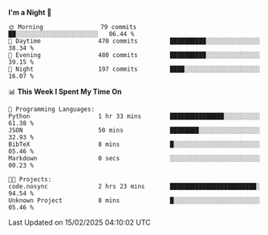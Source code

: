 <!--START_SECTION:waka-->
**I'm a Night 🦉** 

```text
🌞 Morning                79 commits          ██░░░░░░░░░░░░░░░░░░░░░░░   06.44 % 
🌆 Daytime                470 commits         ██████████░░░░░░░░░░░░░░░   38.34 % 
🌃 Evening                480 commits         ██████████░░░░░░░░░░░░░░░   39.15 % 
🌙 Night                  197 commits         ████░░░░░░░░░░░░░░░░░░░░░   16.07 % 
```


📊 **This Week I Spent My Time On** 

```text
💬 Programming Languages: 
Python                   1 hr 33 mins        ███████████████░░░░░░░░░░   61.38 % 
JSON                     50 mins             ████████░░░░░░░░░░░░░░░░░   32.93 % 
BibTeX                   8 mins              █░░░░░░░░░░░░░░░░░░░░░░░░   05.46 % 
Markdown                 0 secs              ░░░░░░░░░░░░░░░░░░░░░░░░░   00.23 % 

🐱‍💻 Projects: 
code.nosync              2 hrs 23 mins       ████████████████████████░   94.54 % 
Unknown Project          8 mins              █░░░░░░░░░░░░░░░░░░░░░░░░   05.46 % 
```


 Last Updated on 15/02/2025 04:10:02 UTC
<!--END_SECTION:waka-->
